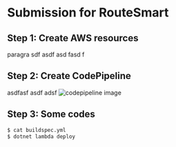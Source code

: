 # Submission for RouteSmart

## Step 1: Create AWS resources
paragra
sdf
asdf
asd
fasd
f

## Step 2: Create CodePipeline
asdfasf
asdf
adsf
![codepipeline image](https://www.sensedeep.com/images/blog/cloudwatch/cloudwatch-dashboard.png)

## Step 3: Some codes
```sh
$ cat buildspec.yml
$ dotnet lambda deploy
```
